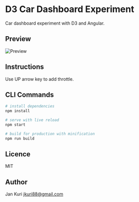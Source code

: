 # D3 Car Dashboard Experiment

Car dashboard experiment with D3 and Angular.

## Preview

![Preview](https://user-images.githubusercontent.com/1796022/181828142-31859265-5b36-4328-9b07-c41090df08ab.gif)

## Instructions

Use UP arrow key to add throttle.

## CLI Commands

``` bash
# install dependencies
npm install

# serve with live reload
npm start

# build for production with minification
npm run build
```

## Licence

MIT

## Author

Jan Kuri <jkuri88@gmail.com>
